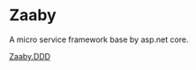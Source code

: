 # Zaaby

A micro service framework base by asp.net core.

[Zaaby.DDD](https://github.com/Mutuduxf/Zaaby.DDD)
